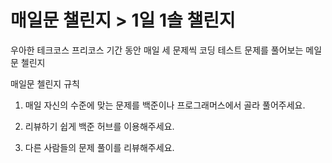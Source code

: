 # 매일문 챌린지 > 1일 1솔 챌린지
우아한 테크코스 프리코스 기간 동안 매일 세 문제씩 코딩 테스트 문제를 풀어보는 메일문 첼린지

매일문 첼린지 규칙

1. 매일 자신의 수준에 맞는 문제를 백준이나 프로그래머스에서 골라 풀어주세요.

2. 리뷰하기 쉽게 백준 허브를 이용해주세요.

3. 다른 사람들의 문제 풀이를 리뷰해주세요.


